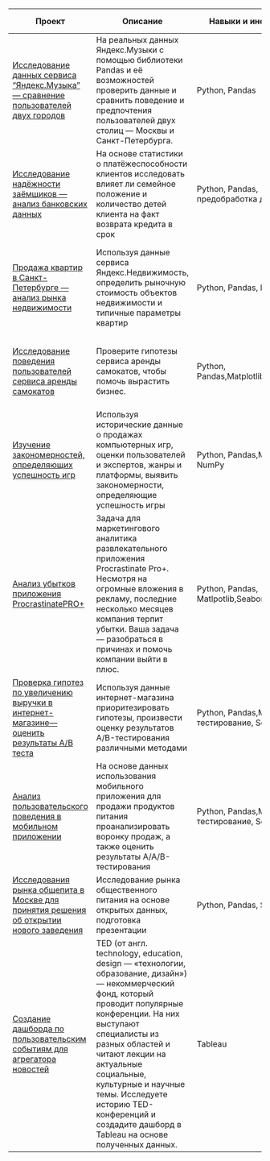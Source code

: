 # 
| Проект  | Описание |Навыки и инструменты |Ключевые слова |
| -------------- | -------------- | --------------- | ---------------- |
| [Исследование данных сервиса “Яндекс.Музыка” — сравнение пользователей двух городов](https://clck.ru/35PC94)  | На реальных данных Яндекс.Музыки c помощью библиотеки Pandas и её возможностей проверить данные и сравнить поведение и предпочтения пользователей двух столиц — Москвы и Санкт-Петербурга. | Python, Pandas  | data analyst, аналитик данных, аналитик, analyst |
|  [Исследование надёжности заёмщиков — анализ банковских данных](https://clck.ru/35PDTu)  | На основе статистики о платёжеспособности клиентов исследовать влияет ли семейное положение и количество детей клиента на факт возврата кредита в срок  | Python, Pandas, предобработка данных | data analyst, аналитик данных, аналитик, финансовый аналитик, analyst  |
| [Продажа квартир в Санкт-Петербурге — анализ рынка недвижимости](https://clck.ru/35PEWf)  | Используя данные сервиса Яндекс.Недвижимость, определить рыночную стоимость объектов недвижимости и типичные параметры квартир  | Python, Pandas, Matplotlib  |  обработка данных, histogram, boxplot, scattermatrix, категоризация, scatterplot,  фрод-мониторинг  |
| [Исследование поведения пользователей сервиса аренды самокатов](https://clck.ru/35PEjs)  | Проверите гипотезы сервиса аренды самокатов, чтобы помочь вырастить бизнес.  | Python, Pandas,Matplotlib,SciPy,NumPy  | обработка данных, histogram, boxplot, статистический тест, критерий Стьюдента  |
| [Изучение закономерностей, определяющих успешность игр](https://clck.ru/35PFbH)  | Используя исторические данные о продажах компьютерных игр, оценки пользователей и экспертов, жанры и платформы, выявить закономерности, определяющие успешность игры   | Python, Pandas,Matplotlib, NumPy | обработка данных, histogram, boxplot, статистический тест, критерий Стьюдента, piechart  |
| [Анализ убытков приложения ProcrastinatePRO+](https://clck.ru/35PFhq)  | Задача для маркетингового аналитика развлекательного приложения Procrastinate Pro+. Несмотря на огромные вложения в рекламу, последние несколько месяцев компания терпит убытки. Ваша задача — разобраться в причинах и помочь компании выйти в плюс. | Python, Pandas, Matlpotlib,Seaborn | обработка данных, статистический тест, LTV, CAC, когортный анализ  |
| [Проверка гипотез по увеличению выручки в интернет-магазине—оценить результаты A/B теста](https://clck.ru/35PFox)  | Используя данные интернет-магазина приоритезировать гипотезы, произвести оценку результатов A/B-тестирования различными методами  | Python, Pandas,Matlotlib, A/B тестирование, Scipy | A/B-тест, статистический тест, фреймворк, RICE, ICE  |
|[Анализ пользовательского поведения в мобильном приложении](https://clck.ru/35PFvw)  | На основе данных использования мобильного приложения для продажи продуктов питания проанализировать воронку продаж, а также оценить результаты A/A/B-тестирования  | Python, Pandas,Matlotlib, A/B тестирование, Seaborn,Plotly  | A/B-тест, визуализация, статистический тест  |
| [Исследования рынка общепита в Москве для принятия решения об открытии нового заведения](https://clck.ru/35PGht)  | Исследование рынка общественного питания на основе открытых данных, подготовка презентации  | Python, Pandas, Seaborn,Plotly  | обработка данных, визуализация данных, создание презентаций |
| [Создание дашборда по пользовательским событиям для агрегатора новостей]()| TED (от англ. technology, education, design — «технологии, образование, дизайн») — некоммерческий фонд, который проводит популярные конференции. На них выступают специалисты из разных областей и читают лекции на актуальные социальные, культурные и научные темы. Исследуете историю TED-конференций и создадите дашборд в Tableau на основе полученных данных.  | Tableau  | дашборд, визуализация данных, Tableau |




